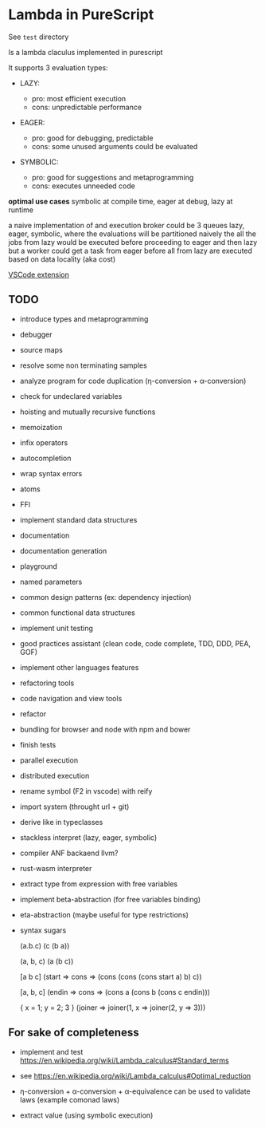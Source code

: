 # Lambda in PureScript

See `test` directory

Is a lambda claculus implemented in purescript

It supports 3 evaluation types:

- LAZY:
  - pro: most efficient execution
  - cons: unpredictable performance

- EAGER:
  - pro: good for debugging, predictable
  - cons: some unused arguments could be evaluated

- SYMBOLIC:
  - pro: good for suggestions and metaprogramming
  - cons: executes unneeded code

**optimal use cases** symbolic at compile time, eager at debug, lazy at runtime

a naive implementation of and execution broker could be 3 queues
lazy, eager, symbolic, where the evaluations will be partitioned
naively the all the jobs from lazy would be executed before proceeding to eager and then lazy
but a worker could get a task from eager before all from lazy are executed based on data locality (aka cost)

[VSCode extension](https://github.com/freddi301/lambda-in-purescript-vscode.git)

## TODO

- introduce types and metaprogramming

- debugger

- source maps

- resolve some non terminating samples

- analyze program for code duplication (η-conversion + α-conversion)

- check for undeclared variables

- hoisting and mutually recursive functions

- memoization

- infix operators

- autocompletion

- wrap syntax errors

- atoms

- FFI

- implement standard data structures

- documentation

- documentation generation

- playground

- named parameters

- common design patterns (ex: dependency injection)

- common functional data structures

- implement unit testing

- good practices assistant (clean code, code complete, TDD, DDD, PEA, GOF)

- implement other languages features

- refactoring tools

- code navigation and view tools

- refactor

- bundling for browser and node with npm and bower

- finish tests

- parallel execution

- distributed execution

- rename symbol (F2 in vscode) with reify

- import system (throught url + git)

- derive like in typeclasses

- stackless interpret (lazy, eager, symbolic)

- compiler ANF backaend llvm?

- rust-wasm interpreter

- extract type from expression with free variables

- implement beta-abstraction (for free variables binding)

- eta-abstraction (maybe useful for type restrictions)

- syntax sugars

  (a.b.c)
  (c (b a))

  (a, b, c)
  (a (b c))

  [a b c]
  (start => cons => (cons (cons (cons start a) b) c))

  [a, b, c]
  (endin => cons => (cons a (cons b (cons c endin)))

  { x = 1; y = 2; 3 }
  (joiner => joiner(1, x => joiner(2, y => 3)))

## For sake of completeness

- implement and test https://en.wikipedia.org/wiki/Lambda_calculus#Standard_terms

- see https://en.wikipedia.org/wiki/Lambda_calculus#Optimal_reduction

- η-conversion + α-conversion + α-equivalence can be used to validate laws (example comonad laws)

- extract value (using symbolic execution)